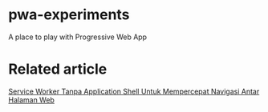 # pwa-experiments
A place to play with Progressive Web App

# Related article
[Service Worker Tanpa Application Shell Untuk Mempercepat Navigasi Antar Halaman Web](https://medium.com/@tyohan/service-worker-tanpa-application-shell-untuk-mempercepat-navigasi-antar-halaman-6b0d01fbe94b)

